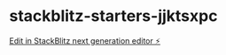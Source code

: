 # stackblitz-starters-jjktsxpc

[Edit in StackBlitz next generation editor ⚡️](https://stackblitz.com/~/github.com/StacySrbn/stackblitz-starters-jjktsxpc)
